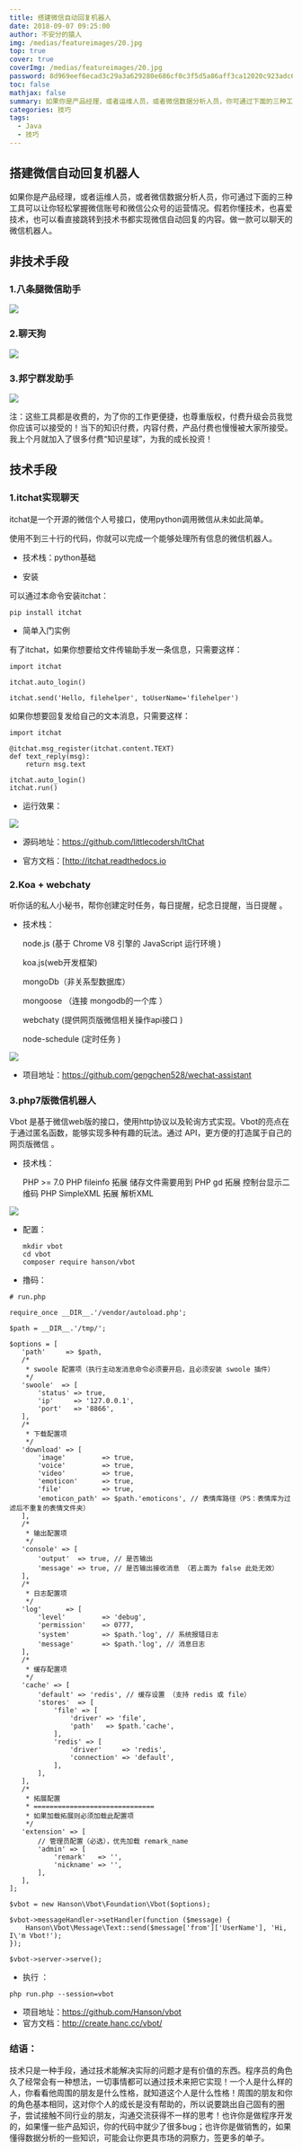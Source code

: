 ```yaml
---
title: 搭建微信自动回复机器人
date: 2018-09-07 09:25:00
author: 不安分的猿人
img: /medias/featureimages/20.jpg
top: true
cover: true
coverImg: /medias/featureimages/20.jpg
password: 8d969eef6ecad3c29a3a629280e686cf0c3f5d5a86aff3ca12020c923adc6c92
toc: false
mathjax: false
summary: 如果你是产品经理，或者运维人员，或者微信数据分析人员，你可通过下面的三种工具可以让你轻松掌握微信账号和微信公众号的运营情况。假若你懂技术，也喜爱技术，也可以看直接跳转到技术书都实现微信自动回复的内容。做一款可以聊天的微信机器人。
categories: 技巧
tags:
  - Java
  - 技巧
---
```


## 搭建微信自动回复机器人

如果你是产品经理，或者运维人员，或者微信数据分析人员，你可通过下面的三种工具可以让你轻松掌握微信账号和微信公众号的运营情况。假若你懂技术，也喜爱技术，也可以看直接跳转到技术书都实现微信自动回复的内容。做一款可以聊天的微信机器人。

## 非技术手段

### 1.八条腿微信助手

![](https://img-blog.csdnimg.cn/20190527220616637.png)

### 2.聊天狗

![](https://img-blog.csdnimg.cn/20190527220636774.png)

### 3.邦宁群发助手

![](https://img-blog.csdnimg.cn/20190527215326279.png)

注：这些工具都是收费的，为了你的工作更便捷，也尊重版权，付费升级会员我觉你应该可以接受的！当下的知识付费，内容付费，产品付费也慢慢被大家所接受。我上个月就加入了很多付费“知识星球”，为我的成长投资！

## 技术手段

### 1.itchat实现聊天

itchat是一个开源的微信个人号接口，使用python调用微信从未如此简单。

使用不到三十行的代码，你就可以完成一个能够处理所有信息的微信机器人。

- 技术栈：python基础

- 安装

可以通过本命令安装itchat：

```
pip install itchat
```

- 简单入门实例

有了itchat，如果你想要给文件传输助手发一条信息，只需要这样：

```
import itchat

itchat.auto_login()

itchat.send('Hello, filehelper', toUserName='filehelper')
```

如果你想要回复发给自己的文本消息，只需要这样：

```
import itchat

@itchat.msg_register(itchat.content.TEXT)
def text_reply(msg):
    return msg.text

itchat.auto_login()
itchat.run()
```

- 运行效果：

![](https://img-blog.csdnimg.cn/20190527224515148.png)

- 源码地址：https://github.com/littlecodersh/ItChat

- 官方文档：[http://itchat.readthedocs.io

### 2.Koa + webchaty

听你话的私人小秘书，帮你创建定时任务，每日提醒，纪念日提醒，当日提醒 。

- 技术栈：

  node.js (基于 Chrome V8 引擎的 JavaScript 运行环境 )

  koa.js(web开发框架) 

  mongoDb（非关系型数据库） 

  mongoose （连接 mongodb的一个库 ）

  webchaty (提供网页版微信相关操作api接口 )

  node-schedule (定时任务 )

![](https://img-blog.csdnimg.cn/20190527224455860.png)

- 项目地址：https://github.com/gengchen528/wechat-assistant

### 3.php7版微信机器人

Vbot 是基于微信web版的接口，使用http协议以及轮询方式实现。Vbot的亮点在于通过匿名函数，能够实现多种有趣的玩法。通过 API，更方便的打造属于自己的网页版微信 。

- 技术栈：

  PHP >= 7.0
  PHP fileinfo 拓展 储存文件需要用到
  PHP gd 拓展 控制台显示二维码
  PHP SimpleXML 拓展 解析XML

![](https://img-blog.csdnimg.cn/20190527225031648.png)

- 配置：

  ```
  mkdir vbot
  cd vbot
  composer require hanson/vbot
  ```

- 撸码：

```
# run.php

require_once __DIR__.'/vendor/autoload.php';

$path = __DIR__.'/tmp/';

$options = [
   'path'     => $path,
   /*
    * swoole 配置项（执行主动发消息命令必须要开启，且必须安装 swoole 插件）
    */
   'swoole'  => [
       'status' => true,
       'ip'     => '127.0.0.1',
       'port'   => '8866',
   ],
   /*
    * 下载配置项
    */
   'download' => [
       'image'         => true,
       'voice'         => true,
       'video'         => true,
       'emoticon'      => true,
       'file'          => true,
       'emoticon_path' => $path.'emoticons', // 表情库路径（PS：表情库为过滤后不重复的表情文件夹）
   ],
   /*
    * 输出配置项
    */
   'console' => [
       'output'  => true, // 是否输出
       'message' => true, // 是否输出接收消息 （若上面为 false 此处无效）
   ],
   /*
    * 日志配置项
    */
   'log'      => [
       'level'         => 'debug',
       'permission'    => 0777,
       'system'        => $path.'log', // 系统报错日志
       'message'       => $path.'log', // 消息日志
   ],
   /*
    * 缓存配置项
    */
   'cache' => [
       'default' => 'redis', // 缓存设置 （支持 redis 或 file）
       'stores'  => [
           'file' => [
               'driver' => 'file',
               'path'   => $path.'cache',
           ],
           'redis' => [
               'driver'     => 'redis',
               'connection' => 'default',
           ],
       ],
   ],
   /*
    * 拓展配置
    * ==============================
    * 如果加载拓展则必须加载此配置项
    */
   'extension' => [
       // 管理员配置（必选），优先加载 remark_name
       'admin' => [
           'remark'   => '',
           'nickname' => '',
       ],
   ],
];

$vbot = new Hanson\Vbot\Foundation\Vbot($options);

$vbot->messageHandler->setHandler(function ($message) {
    Hanson\Vbot\Message\Text::send($message['from']['UserName'], 'Hi, I\'m Vbot!');
});

$vbot->server->serve();
```

- 执行 ：

```
php run.php --session=vbot
```

- 项目地址：https://github.com/Hanson/vbot
- 官方文档：http://create.hanc.cc/vbot/

### 结语：

技术只是一种手段，通过技术能解决实际的问题才是有价值的东西。程序员的角色久了经常会有一种想法，一切事情都可以通过技术来把它实现！一个人是什么样的人，你看看他周围的朋友是什么性格，就知道这个人是什么性格！周围的朋友和你的角色基本相同，这对你个人的成长是没有帮助的，所以说要跳出自己固有的圈子，尝试接触不同行业的朋友，沟通交流获得不一样的思考！也许你是做程序开发的，如果懂一些产品知识，你的代码中就少了很多bug；也许你是做销售的，如果懂得数据分析的一些知识，可能会让你更具市场的洞察力，签更多的单子。

